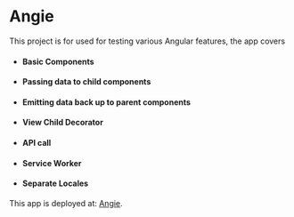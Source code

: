 # Angie

This project is for used for testing various Angular features, the app covers

* #### Basic Components
* #### Passing data to child components
* #### Emitting data back up to parent components 
* #### View Child Decorator
* #### API call
* #### Service Worker
* #### Separate Locales


This app is deployed at: [Angie](https://github.com/angular/angular-cli/blob/master/README.md).
